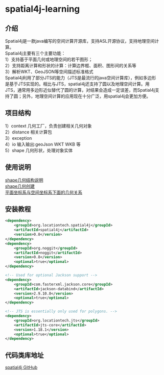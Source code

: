 # spatial4j-learning

## 介绍
Spatial4j是一款java编写的空间计算开源库，支持ASL开源协议，支持地理空间计算。<br>
Spatial4j主要有三个主要功能：<br>
1）支持基于平面几何或地理空间的若干图形；<br>
2）支持距离计算和形状的计算：计算边界框、面积、图形间的关系等<br>
3）解析WKT、GeoJSON等空间描述标准格式<br>
Spatial4j利用了部分JTS的能力（JTS是最流行的java空间计算库），例如多边形是基于JTS实现的。相比与JTS，spatial4j还支持了圆以及地理空间计算。用JTS，通常用多边形近似替代了圆的计算，对结果会造成一定误差，而Spatial4j支持了圆；另外，地理空间计算的应用现在十分广泛，用spatial4j会更加方便。

## 项目结构
1）context  几何工厂，负责创建相关几何对象<br>
2）distance 相关计算包 <br>
3）exception  <br>
4）io  输入输出:geoJson WKT WKB 等 <br>
5）shape 几何形状，处理对象实体  <br>
## 使用说明
[shape几何结构说明](docs/shape/shape.md)<br>
[shape几何创建](docs/shape/shape-create.md)<br>
[平面坐标系与空间坐标系下面的几何关系](docs/shape/shape-relate.md)<br>
## 安装教程
```xml
<dependency>
    <groupId>org.locationtech.spatial4j</groupId>
    <artifactId>spatial4j</artifactId>
    <version>0.8</version>
</dependency>
<dependency>
    <groupId>org.noggit</groupId>
    <artifactId>noggit</artifactId>
    <version>0.8</version>
    <optional>true</optional>
</dependency>

<!-- Used for optional Jackson support -->
<dependency>
    <groupId>com.fasterxml.jackson.core</groupId>
    <artifactId>jackson-databind</artifactId>
    <version>2.9.10.8</version>
    <optional>true</optional>
</dependency>

<!-- JTS is essentially only used for polygons. -->
<dependency>
    <groupId>org.locationtech.jts</groupId>
    <artifactId>jts-core</artifactId>
    <version>1.18.1</version>
    <optional>true</optional>
</dependency>
```
## 代码类库地址
[spatial4j GitHub](https://github.com/locationtech/spatial4j)
